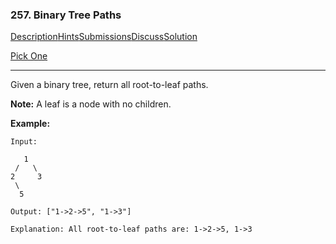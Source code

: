 ### 257. Binary Tree Paths

[Description](https://leetcode.com/problems/binary-tree-paths/description/)[Hints](https://leetcode.com/problems/binary-tree-paths/hints/)[Submissions](https://leetcode.com/problems/binary-tree-paths/submissions/)[Discuss](https://leetcode.com/problems/binary-tree-paths/discuss/)[Solution](https://leetcode.com/problems/binary-tree-paths/solution/)

[Pick One](https://leetcode.com/problems/random-one-question/)

------

Given a binary tree, return all root-to-leaf paths.

**Note:** A leaf is a node with no children.

**Example:**

```
Input:

   1
 /   \
2     3
 \
  5

Output: ["1->2->5", "1->3"]

Explanation: All root-to-leaf paths are: 1->2->5, 1->3
```